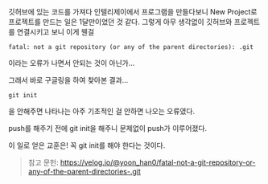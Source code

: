 깃허브에 있는 코드를 가져다 인텔리제이에서 프로그램을 만들다보니 New Project로 프로젝트를 만드는 일은 1달만이었던 것 같다. 그렇게 아무 생각없이 깃허브와 프로젝트를 연결시키고 보니 이게 웬걸

```git
fatal: not a git repository (or any of the parent directories): .git
```

이라는 오류가 나면서 안되는 것이 아닌가...

그래서 바로 구글링을 하여 찾아본 결과...
```git
git init
```
을 안해주면 나타나는 아주 기초적인 걸 안하면 나오는 오류였다.

push를 해주기 전에 git init을 해주니 문제없이 push가 이루어졌다.

이 일로 얻은 교훈은! 꼭 git init를 해야 한다는 것이다.

> 참고 문헌:
https://velog.io/@yoon_han0/fatal-not-a-git-repository-or-any-of-the-parent-directories-.git